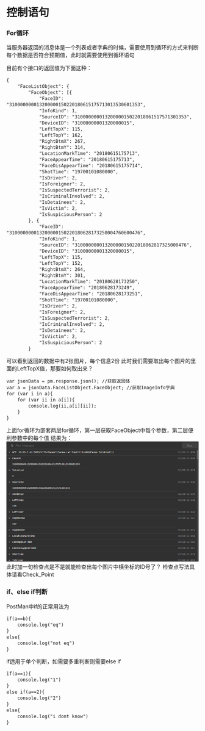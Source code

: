 # 控制语句

### For循环
当服务器返回的消息体是一个列表或者字典的时候，需要使用到循环的方式来判断每个数据是否符合预期值，此时就需要使用到循环语句

目前有个接口的返回值为下面这种：
```
{
    "FaceListObject": {
        "FaceObject": [{
            "FaceID": "310000000013200000150220180615175713013530601353",
            "InfoKind": 1,
            "SourceID": "31000000001320000015022018061517571301353",
            "DeviceID": "31000000001320000015",
            "LeftTopX": 115,
            "LeftTopY": 162,
            "RightBtmX": 267,
            "RightBtmY": 314,
            "LocationMarkTime": "20180615175713",
            "FaceAppearTime": "20180615175713",
            "FaceDisAppearTime": "20180615175714",
            "ShotTime": "19700101080000",
            "IsDriver": 2,
            "IsForeigner": 2,
            "IsSuspectedTerrorist": 2,
            "IsCriminalInvolved": 2,
            "IsDetainees": 2,
            "IsVictim": 2,
            "IsSuspiciousPerson": 2
        }, {
            "FaceID": "310000000013200000150220180628173250004760600476",
            "InfoKind": 1,
            "SourceID": "31000000001320000015022018062817325000476",
            "DeviceID": "31000000001320000015",
            "LeftTopX": 115,
            "LeftTopY": 152,
            "RightBtmX": 264,
            "RightBtmY": 301,
            "LocationMarkTime": "20180628173250",
            "FaceAppearTime": "20180628173249",
            "FaceDisAppearTime": "20180628173251",
            "ShotTime": "19700101080000",
            "IsDriver": 2,
            "IsForeigner": 2,
            "IsSuspectedTerrorist": 2,
            "IsCriminalInvolved": 2,
            "IsDetainees": 2,
            "IsVictim": 2,
            "IsSuspiciousPerson": 2
        }
```
可以看到返回的数据中有2张图片，每个信息2份
此时我们需要取出每个图片的里面的LeftTopX值，那要如何取出来？
```
var jsonData = pm.response.json(); //获取返回体
var a = jsonData.FaceListObject.FaceObject; //获取ImageInfo字典
for (var i in a){
    for (var ii in a[i]){
        console.log(ii,a[i][ii]);
    }
}   

```
上面for循环为嵌套两层for循环，第一层获取FaceObject中每个参数，第二层便利参数中的每个值
结果为：
![avatar](/img/4.png)
此时加一句检查点是不是就能检查出每个图片中横坐标的ID号了？
检查点写法具体请看Check_Point


### if、else if判断
PostMan中if的正常用法为

```
if(a==b){
    console.log("eq")
}
else{
    console.log("not eq")
}

```
if适用于单个判断，如需要多重判断则需要else if

```
if(a==1){
    console.log("1")
}
else if(a==2){
    console.log("2")
}
else{
    console.log("i dont know")
}

```